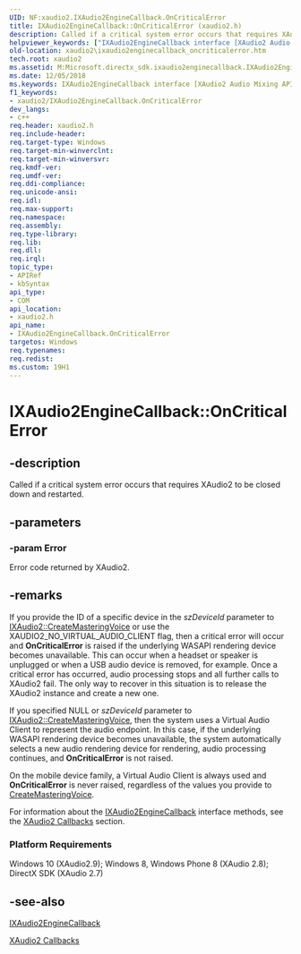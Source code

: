 ```yaml
---
UID: NF:xaudio2.IXAudio2EngineCallback.OnCriticalError
title: IXAudio2EngineCallback::OnCriticalError (xaudio2.h)
description: Called if a critical system error occurs that requires XAudio2 to be closed down and restarted.
helpviewer_keywords: ["IXAudio2EngineCallback interface [XAudio2 Audio Mixing APIs]","OnCriticalError method","IXAudio2EngineCallback.OnCriticalError","IXAudio2EngineCallback::OnCriticalError","OnCriticalError","OnCriticalError method [XAudio2 Audio Mixing APIs]","OnCriticalError method [XAudio2 Audio Mixing APIs]","IXAudio2EngineCallback interface","xaudio2.ixaudio2enginecallback_oncriticalerror","xaudio2/IXAudio2EngineCallback::OnCriticalError"]
old-location: xaudio2\ixaudio2enginecallback_oncriticalerror.htm
tech.root: xaudio2
ms.assetid: M:Microsoft.directx_sdk.ixaudio2enginecallback.IXAudio2EngineCallback.OnCriticalError(HRESULT)
ms.date: 12/05/2018
ms.keywords: IXAudio2EngineCallback interface [XAudio2 Audio Mixing APIs],OnCriticalError method, IXAudio2EngineCallback.OnCriticalError, IXAudio2EngineCallback::OnCriticalError, OnCriticalError, OnCriticalError method [XAudio2 Audio Mixing APIs], OnCriticalError method [XAudio2 Audio Mixing APIs],IXAudio2EngineCallback interface, xaudio2.ixaudio2enginecallback_oncriticalerror, xaudio2/IXAudio2EngineCallback::OnCriticalError
f1_keywords:
- xaudio2/IXAudio2EngineCallback.OnCriticalError
dev_langs:
- c++
req.header: xaudio2.h
req.include-header: 
req.target-type: Windows
req.target-min-winverclnt: 
req.target-min-winversvr: 
req.kmdf-ver: 
req.umdf-ver: 
req.ddi-compliance: 
req.unicode-ansi: 
req.idl: 
req.max-support: 
req.namespace: 
req.assembly: 
req.type-library: 
req.lib: 
req.dll: 
req.irql: 
topic_type:
- APIRef
- kbSyntax
api_type:
- COM
api_location:
- xaudio2.h
api_name:
- IXAudio2EngineCallback.OnCriticalError
targetos: Windows
req.typenames: 
req.redist: 
ms.custom: 19H1
---
```


# IXAudio2EngineCallback::OnCriticalError


## -description


Called if a critical system error occurs that requires XAudio2 to be closed down and restarted.


## -parameters




### -param Error

Error code returned by XAudio2.


## -remarks



If you provide the ID of a  specific device in the <i>szDeviceId</i> parameter to   <a href="https://docs.microsoft.com/windows/desktop/api/xaudio2/nf-xaudio2-ixaudio2-createmasteringvoice">IXAudio2::CreateMasteringVoice</a> or use the XAUDIO2_NO_VIRTUAL_AUDIO_CLIENT flag, then a critical error will occur and <b>OnCriticalError</b> is raised if the underlying WASAPI rendering device becomes unavailable. This can occur when a headset or speaker is unplugged or when a USB audio device is removed, for example.   Once a critical error has occurred, audio processing stops and all further calls to XAudio2 fail. The only way to recover in this situation is to release the XAudio2 instance and create a new one.





If you specified NULL or  <i>szDeviceId</i> parameter to   <a href="https://docs.microsoft.com/windows/desktop/api/xaudio2/nf-xaudio2-ixaudio2-createmasteringvoice">IXAudio2::CreateMasteringVoice</a>, then the system uses a Virtual Audio Client to represent the audio endpoint. In this case, if the underlying WASAPI rendering device becomes unavailable, the system automatically selects a new audio rendering device for rendering, audio processing continues, and <b>OnCriticalError</b> is not raised.

On the mobile device family, a Virtual Audio Client is always used and <b>OnCriticalError</b> is never raised, regardless of the values you provide to    <a href="https://docs.microsoft.com/windows/desktop/api/xaudio2/nf-xaudio2-ixaudio2-createmasteringvoice">CreateMasteringVoice</a>.

For information about the <a href="https://docs.microsoft.com/windows/desktop/api/xaudio2/nn-xaudio2-ixaudio2enginecallback">IXAudio2EngineCallback</a> interface methods, see the <a href="https://docs.microsoft.com/windows/desktop/xaudio2/xaudio2-callbacks">XAudio2 Callbacks</a> section.

<h3><a id="Platform_Requirements"></a><a id="platform_requirements"></a><a id="PLATFORM_REQUIREMENTS"></a>Platform Requirements</h3>
Windows 10 (XAudio2.9); Windows 8, Windows Phone 8 (XAudio 2.8); DirectX SDK (XAudio 2.7)




## -see-also




<a href="https://docs.microsoft.com/windows/desktop/api/xaudio2/nn-xaudio2-ixaudio2enginecallback">IXAudio2EngineCallback</a>



<a href="https://docs.microsoft.com/windows/desktop/xaudio2/xaudio2-callbacks">XAudio2 Callbacks</a>
 

 

